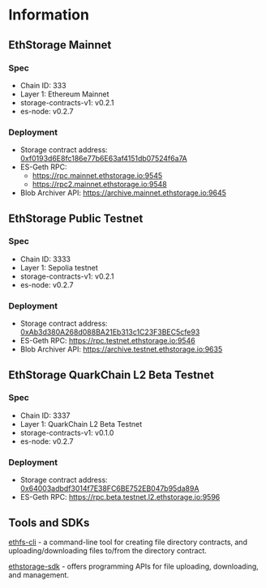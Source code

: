 # Information


## EthStorage Mainnet

### Spec

* Chain ID: 333
* Layer 1: Ethereum Mainnet
* storage-contracts-v1: v0.2.1
* es-node: v0.2.7

### Deployment

* Storage contract address: [0xf0193d6E8fc186e77b6E63af4151db07524f6a7A](https://etherscan.io/address/0xf0193d6E8fc186e77b6E63af4151db07524f6a7A)
* ES-Geth RPC: 
    - https://rpc.mainnet.ethstorage.io:9545
    - https://rpc2.mainnet.ethstorage.io:9548
* Blob Archiver API: https://archive.mainnet.ethstorage.io:9645

## EthStorage Public Testnet

### Spec

* Chain ID: 3333
* Layer 1: Sepolia testnet
* storage-contracts-v1: v0.2.1
* es-node: v0.2.7

### Deployment

* Storage contract address: [0xAb3d380A268d088BA21Eb313c1C23F3BEC5cfe93](https://sepolia.etherscan.io/address/0xAb3d380A268d088BA21Eb313c1C23F3BEC5cfe93)
* ES-Geth RPC: https://rpc.testnet.ethstorage.io:9546
* Blob Archiver API: https://archive.testnet.ethstorage.io:9635

## EthStorage QuarkChain L2 Beta Testnet

### Spec

* Chain ID: 3337
* Layer 1: QuarkChain L2 Beta Testnet
* storage-contracts-v1: v0.1.0
* es-node: v0.2.7

### Deployment

* Storage contract address: [0x64003adbdf3014f7E38FC6BE752EB047b95da89A](https://explorer.beta.testnet.l2.quarkchain.io/address/0x64003adbdf3014f7E38FC6BE752EB047b95da89A)
* ES-Geth RPC: https://rpc.beta.testnet.l2.ethstorage.io:9596

## Tools and SDKs

[ethfs-cli](https://github.com/ethstorage/ethfs-cli) - a command-line tool for creating file directory contracts, and uploading/downloading files to/from the directory contract.

[ethstorage-sdk](https://github.com/ethstorage/ethstorage-sdk)  -  offers programming APIs for file uploading, downloading, and management.

